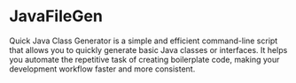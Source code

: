# JavaFileGen
Quick Java Class Generator is a simple and efficient command-line script that allows you to quickly generate basic Java classes or interfaces. It helps you automate the repetitive task of creating boilerplate code, making your development workflow faster and more consistent.
